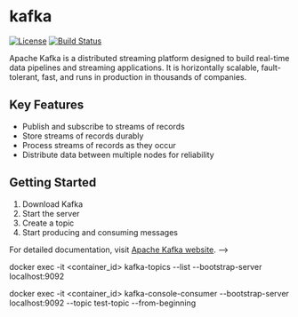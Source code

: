 # kafka

[![License](https://img.shields.io/badge/License-Apache%202.0-blue.svg)](https://opensource.org/licenses/Apache-2.0)
[![Build Status](https://github.com/apache/kafka/workflows/Build/badge.svg)](https://github.com/apache/kafka/actions)

Apache Kafka is a distributed streaming platform designed to build real-time data pipelines and streaming applications. It is horizontally scalable, fault-tolerant, fast, and runs in production in thousands of companies.

## Key Features

- Publish and subscribe to streams of records
- Store streams of records durably
- Process streams of records as they occur
- Distribute data between multiple nodes for reliability

## Getting Started

1. Download Kafka
2. Start the server
3. Create a topic
4. Start producing and consuming messages

For detailed documentation, visit [Apache Kafka website](https://kafka.apache.org/). -->

<!-- to show all topics -->

docker exec -it <container_id> kafka-topics --list --bootstrap-server localhost:9092

docker exec -it <container_id> kafka-console-consumer --bootstrap-server localhost:9092 --topic test-topic --from-beginning

<!--  -->
